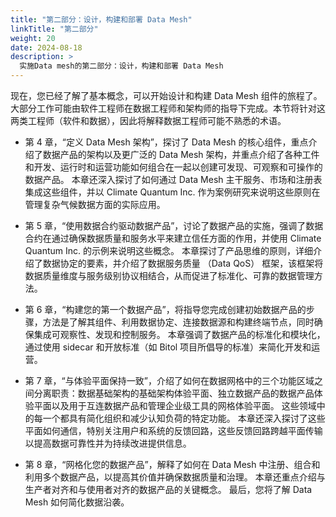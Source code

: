 ```yaml
---
title: "第二部分：设计，构建和部署 Data Mesh"
linkTitle: "第二部分"
weight: 20
date: 2024-08-18
description: >
  实施Data mesh的第二部分：设计，构建和部署 Data Mesh
---
```


现在，您已经了解了基本概念，可以开始设计和构建 Data Mesh 组件的旅程了。大部分工作可能由软件工程师在数据工程师和架构师的指导下完成。本节将针对这两类工程师（软件和数据），因此将解释数据工程师可能不熟悉的术语。

- 第 4 章，“定义 Data Mesh 架构”，探讨了 Data Mesh 的核心组件，重点介绍了数据产品的架构以及更广泛的 Data Mesh 架构，并重点介绍了各种工件和开发、运行时和运营功能如何组合在一起以创建可发现、可观察和可操作的数据产品。 本章还深入探讨了如何通过 Data Mesh 主干服务、市场和注册表集成这些组件，并以 Climate Quantum Inc. 作为案例研究来说明这些原则在管理复杂气候数据方面的实际应用。

- 第 5 章，“使用数据合约驱动数据产品”，讨论了数据产品的实施，强调了数据合约在通过确保数据质量和服务水平来建立信任方面的作用，并使用 Climate Quantum Inc. 的示例来说明这些概念。 本章探讨了产品思维的原则，详细介绍了数据协定的要素，并介绍了数据服务质量 （Data QoS） 框架，该框架将数据质量维度与服务级别协议相结合，从而促进了标准化、可靠的数据管理方法。

- 第 6 章，“构建您的第一个数据产品”，将指导您完成创建初始数据产品的步骤，方法是了解其组件、利用数据协定、连接数据源和构建终端节点，同时确保集成可观察性、发现和控制服务。 本章强调了数据产品的标准化和模块化，通过使用 sidecar 和开放标准（如 Bitol 项目所倡导的标准）来简化开发和运营。

- 第 7 章，“与体验平面保持一致”，介绍了如何在数据网格中的三个功能区域之间分离职责：数据基础架构的基础架构体验平面、独立数据产品的数据产品体验平面以及用于互连数据产品和管理企业级工具的网格体验平面。 这些领域中的每一个都具有简化组织和减少认知负荷的特定功能。 本章还深入探讨了这些平面如何通信，特别关注用户和系统的反馈回路，这些反馈回路跨越平面传输以提高数据可靠性并为持续改进提供信息。

- 第 8 章，“网格化您的数据产品”，解释了如何在 Data Mesh 中注册、组合和利用多个数据产品，以提高其价值并确保数据质量和治理。 本章还重点介绍与生产者对齐和与使用者对齐的数据产品的关键概念。 最后，您将了解 Data Mesh 如何简化数据沿袭。



